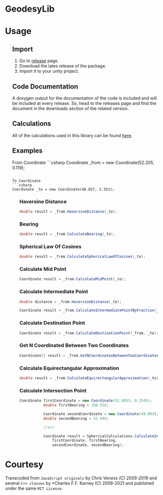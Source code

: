 # GeodesyLib


# Usage

<ul>
 
## Import

1. Go to [release](https://github.com/ertanturan/GeodesyLib/releases) page.
2. Download the lates release of the package.
3. Import it to your unity project.

## Code Documentation

A doxygen output for the documentation of the code is included and will be included at every release.
So, head to the releases page and find the document in the downloads section of the related version.
 
## Calculations
All of the calculations used in this library can be found [here](https://www.movable-type.co.uk/scripts/latlong.html).
 
## Examples

From Coordinate ```csharp 
 Coordinate  _from = new Coordinate(52.205, 0.119); 
 ```

To Coordinate 
 ```csharp 
 Coordinate _to = new Coordinate(48.857, 2.351);
 ```

<ul>
 
### Haversine Distance

 ```csharp 
 double result = _from.HaversineDistance(_to);
 ```

### Bearing

 ```csharp 
 double result = _from.CalculateBearing(_to);
 ```

### Spherical Law Of Cosines

 ```csharp 
 double result = _from.CalculateSphericalLawOfCosines(_to);
 ```

### Calculate Mid Point

 ```csharp 
 Coordinate result = _from.CalculateMidPoint(_to);
 ```

### Calculate Intermediate Point

 ```csharp 
 double distance = _from.HaversineDistance(_to);
 ```

 ```csharp 
 Coordinate result = _from.CalculateIntermediatePointByFraction(_to,fraction);
 ```
 
### Calculate Destination Point
 
 ```csharp 
 Coordinate result = _from.CalculateDestinationPoint(_from, _to);
 ```
 
### Get N Coordinated Between Two Coordinates
 
 ```csharp 
 Coordinate[] result = _from.GetNCoordinatesBetweenTwoCoordinates(_to, 50);
 ```

### Calculate Equirectangular Approximation
 
 ```csharp 
 double result = _from.CalculateEquirectangularApproximation(_to);
 ```
 

 ### Calculate Intersection Point
 
 ```csharp 
 Coordinate firstCoordinate = new Coordinate(51.8853, 0.2545);
            double firstBearing = 108.55d;

            Coordinate secondCoordinate = new Coordinate(49.0034, 2.5735);
            double secondBearing = 32.44d;

            //act

            Coordinate result = SphericalCalculations.CalculateIntersectionPoint(
                firstCoordinate, firstBearing,
                secondCoordinate, secondBearing);
 
 ```
 
 </ul>
</ul>

# Courtesy

Transcoded from `JavaScript originals` by *Chris Veness (C) 2005-2019*
and several `C++ classes` by *Charles F.F. Karney (C) 2008-2021 and
published under the same `MIT License`.
